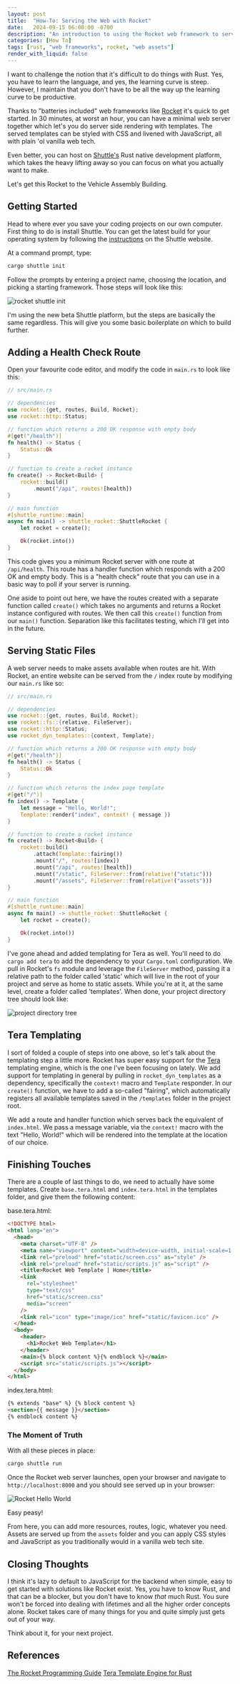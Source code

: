 ```yaml
---
layout: post
title:  "How-To: Serving the Web with Rocket"
date:   2024-09-15 06:00:00 -0700
description: "An introduction to using the Rocket web framework to serve basic web assets."
categories: [How To]
tags: [rust, "web frameworks", rocket, "web assets"]
render_with_liquid: false
---
```


I want to challenge the notion that it's difficult to do things with Rust. Yes, you have to learn the language, and yes, the learning curve is steep. However, I maintain that you don't have to be all the way up the learning curve to be productive.

<!--more-->

Thanks to "batteries included" web frameworks like [Rocket](https://rocket.rs) it's quick to get started. In 30 minutes, at worst an hour, you can have a minimal web server together which let's you do server side rendering with templates. The served templates can be styled with CSS and livened with JavaScript, all with plain 'ol vanilla web tech.

Even better, you can host on [Shuttle's](https://shuttle.rs) Rust native development platform, which takes the heavy lifting away so you can focus on what you actually want to make.

Let's get this Rocket to the Vehicle Assembly Building.

## Getting Started

Head to where ever you save your coding projects on our own computer. First thing to do is install Shuttle. You can get the latest build for your operating system by following the [instructions](https://docs.shuttle.rs/getting-started/installation) on the Shuttle website.

At a command prompt, type:

```bash
cargo shuttle init
```

Follow the prompts by entering a project name, choosing the location, and picking a starting framework. Those steps will look like this:

![rocket shuttle init](/assets/images/rocket-shuttle-init.png)

I'm using the new beta Shuttle platform, but the steps are basically the same regardless. This will give you some basic boilerplate on which to build further.

## Adding a Health Check Route

Open your favourite code editor, and modify the code in `main.rs` to look like this:

```rust
// src/main.rs

// dependencies
use rocket::{get, routes, Build, Rocket};
use rocket::http::Status;

// function which returns a 200 OK response with empty body
#[get("/health")]
fn health() -> Status {
    Status::Ok
}

// function to create a rocket instance
fn create() -> Rocket<Build> {
    rocket::build()
        .mount("/api", routes![health])
}

// main function
#[shuttle_runtime::main]
async fn main() -> shuttle_rocket::ShuttleRocket {
    let rocket = create();

    Ok(rocket.into())
}
```

This code gives you a minimum Rocket server with one route at `/api/health`. This route has a handler function which responds with a 200 OK and empty body. This is a "health check" route that you can use in a basic way to poll if your server is running.

One aside to point out here, we have the routes created with a separate function called `create()` which takes no arguments and returns a Rocket instance configured with routes. We then call this `create()` function from our `main()` function. Separation like this facilitates testing, which I'll get into in the future.

## Serving Static Files

A web server needs to make assets available when routes are hit. With Rocket, an entire website can be served from the `/` index route by modifying our `main.rs` like so:

```rust
// src/main.rs

// dependencies
use rocket::{get, routes, Build, Rocket};
use rocket::fs::{relative, FileServer};
use rocket::http::Status;
use rocket_dyn_templates::{context, Template};

// function which returns a 200 OK response with empty body
#[get("/health")]
fn health() -> Status {
    Status::Ok
}

// function which returns the index page template
#[get("/")]
fn index() -> Template {
    let message = "Hello, World!";
    Template::render("index", context! { message })
}

// function to create a rocket instance
fn create() -> Rocket<Build> {
    rocket::build()
        .attach(Template::fairing())
        .mount("/", routes![index])
        .mount("/api", routes![health])
        .mount("/static", FileServer::from(relative!("static")))
        .mount("/assets", FileServer::from(relative!("assets")))
}

// main function
#[shuttle_runtime::main]
async fn main() -> shuttle_rocket::ShuttleRocket {
    let rocket = create();

    Ok(rocket.into())
}
```

I've gone ahead and added templating for Tera as well. You'll need to do `cargo add tera` to add the dependency to your `Cargo.toml` configuration. We pull in Rocket's `fs` module and leverage the `FileServer` method, passing it a relative path to the folder called 'static' which will live in the root of your project and serve as home to static assets. While you're at it, at the same level, create a folder called 'templates'. When done, your project directory tree should look like:

![project directory tree](/assets/images/directory-structure-static-files.png)

## Tera Templating

I sort of folded a couple of steps into one above, so let's talk about the templating step a little more. Rocket has super easy support for the [Tera](https://keats.github.io/tera/) templating engine, which is the one I've been focusing on lately. We add support for templating in general by pulling in `rocket_dyn_templates` as a dependency, specifically the `context!` macro and `Template` responder. In our `create()` function, we have to add a so-called "fairing", which automatically registers all available templates saved in the `/templates` folder in the project root.

We add a route and handler function which serves back the equivalent of `index.html`. We pass a message variable, via the `context!` macro with the text "Hello, World!" which will be rendered into the template at the location of our choice.

## Finishing Touches

There are a couple of last things to do, we need to actually have some templates. Create `base.tera.html` and `index.tera.html` in the templates folder, and give them the following content:

base.tera.html:

```html
<!DOCTYPE html>
<html lang="en">
  <head>
    <meta charset="UTF-8" />
    <meta name="viewport" content="width=device-width, initial-scale=1.0" />
    <link rel="preload" href="static/screen.css" as="style" />
    <link rel="preload" href="static/scripts.js" as="script" />
    <title>Rocket Web Template | Home</title>
    <link
      rel="stylesheet"
      type="text/css"
      href="static/screen.css"
      media="screen"
    />
    <link rel="icon" type="image/ico" href="static/favicon.ico" />
  </head>
  <body>
    <header>
      <h1>Rocket Web Template</h1>
    </header>
    <main>{% block content %}{% endblock %}</main>
    <script src="static/scripts.js"></script>
  </body>
</html>
```

index.tera.html:

```html
{% extends "base" %} {% block content %}
<section>{{ message }}</section>
{% endblock content %}
```

### The Moment of Truth

With all these pieces in place:

```bash
cargo shuttle run
```

Once the Rocket web server launches, open your browser and navigate to `http://localhost:8000` and you should see served up in your browser:

![Rocket Hello World](/assets/images/rocket-hello-world.png)

Easy peasy!

From here, you can add more resources, routes, logic, whatever you need. Assets are served up from the `assets` folder and you can apply CSS styles and JavaScript as you traditionally would in a vanilla web tech site.

## Closing Thoughts

I think it's lazy to default to JavaScript for the backend when simple, easy to get started with solutions like Rocket exist. Yes, you have to know Rust, and that can be a blocker, but you don't have to know _that_ much Rust. You sure won't be forced into dealing with lifetimes and all the higher order concepts alone. Rocket takes care of many things for you and quite simply just gets out of your way.

Think about it, for your next project.

## References

[The Rocket Programming Guide](https://rocket.rs/guide/v0.5/)
[Tera Template Engine for Rust](https://keats.github.io/tera/)
